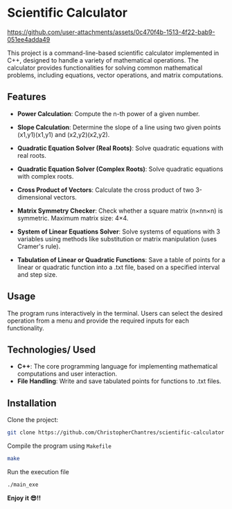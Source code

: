 # Scientific Calculator


https://github.com/user-attachments/assets/0c470f4b-1513-4f22-bab9-051ee4adda49


This project is a command-line-based scientific calculator implemented in C++, designed to handle a variety of mathematical operations. The calculator provides functionalities for solving common mathematical problems, including equations, vector operations, and matrix computations.

## Features

- **Power Calculation**:
Compute the n-th power of a given number.

- **Slope Calculation**:
Determine the slope of a line using two given points (x1,y1)(x1​,y1​) and (x2,y2)(x2​,y2​).

- **Quadratic Equation Solver (Real Roots)**:
Solve quadratic equations with real roots.

- **Quadratic Equation Solver (Complex Roots)**:
Solve quadratic equations with complex roots.

- **Cross Product of Vectors**:
Calculate the cross product of two 3-dimensional vectors.

- **Matrix Symmetry Checker**:
Check whether a square matrix (n×nn×n) is symmetric.
Maximum matrix size: 4×4.

- **System of Linear Equations Solver**:
Solve systems of equations with 3 variables using methods like substitution or matrix manipulation (uses Cramer's rule).

- **Tabulation of Linear or Quadratic Functions**:
Save a table of points for a linear or quadratic function into a .txt file, based on a specified interval and step size.

## Usage

The program runs interactively in the terminal.
Users can select the desired operation from a menu and provide the required inputs for each functionality.

## Technologies/ Used

- **C++**: The core programming language for implementing mathematical computations and user interaction.
- **File Handling**: Write and save tabulated points for functions to .txt files.

## Installation

Clone the project:
```bash
git clone https://github.com/ChristopherChantres/scientific-calculator
```

Compile the program using `Makefile`
```bash
make
```

Run the execution file
```bash
./main_exe
```

**Enjoy it 😎!!**
